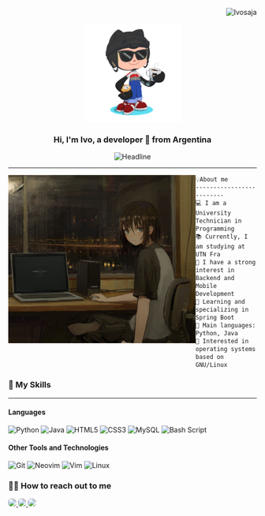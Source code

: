 
<p align="right"> <img src="https://komarev.com/ghpvc/?username=Ivosaja&label=Profile%20views&color=0e75b6&style=flat" alt="Ivosaja"/></p>

<div align=center>
        <img src="https://raw.githubusercontent.com/AhmedFathyDev/AhmedFathyDev/main/GitHub.png" alt="GitHub Octocat Drinking a Cup of Coffee" height="200">
</div>

<div align=center>

### Hi, I'm Ivo, a developer 🚀 from Argentina

</div>

<div align=center>
    <img src="https://readme-typing-svg.herokuapp.com?color=%3349ff&size=22&center=true&vCenter=true&width=600&height=50&lines=Programming+Student;Back-End+Developer;Problem+Solver;Freelancer;Open-Source+Enthusiast" alt="Headline"/>
</div>

---

<!--
<h2 align=center> Hi, I'm Ivo, a developer 🚀 from Argentina </h2>
-->

<!--
<img align="right" alt="Coding" width="250" src="https://i.pinimg.com/originals/81/17/8b/81178b47a8598f0c81c4799f2cdd4057.gif"/>
-->

<!--
<div>

### 💡About me

- 💻 I am a University Technician in Programming  
- 📚 Currently, I am studying at UTN Fra
- 📝 I have a strong interest in Backend and Mobile Development
- 🌱 Learning and specializing in Spring Boot
- 🌟 Main languages: Python, Java
- 🚩 Interested in operating systems based on GNU/Linux (Arch, Ubuntu, etc)

</div>
-->
<img align="left" src="https://github.com/I-am-vishalmaurya/I-am-vishalmaurya/blob/main/cropped_image.png" alt="Unfortunately I didn't find the author of the pic, feel to open a pull request if found" width="380" height=auto/>

<!--
<img align=left width="45%" height="auto" src="https://i.imgur.com/iXuL1HG.png" height="175px"/>
-->
```
💡About me
-------------------------
💻 I am a University Technician in Programming  
📚 Currently, I am studying at UTN Fra
📝 I have a strong interest in Backend and Mobile Development
🌱 Learning and specializing in Spring Boot
🌟 Main languages: Python, Java
🚩 Interested in operating systems based on GNU/Linux
```


<!--
### 💡About me

I'm a University Technician in Programming and a tech passionate developer who loves bringing ideas to life with code. I’m always exploring new technologies, building cool projects, and solving challenging problems. Currently specializing in Java Backend with Spring Boot
-->

### 🧠 My Skills
---
<h4>Languages</h4>

![Python](https://img.shields.io/badge/python-3670A0?style=for-the-badge&logo=python&logoColor=ffdd54)
![Java](https://img.shields.io/badge/java-%23ED8B00.svg?style=for-the-badge&logo=openjdk&logoColor=white)
![HTML5](https://img.shields.io/badge/html5-%23E34F26.svg?style=for-the-badge&logo=html5&logoColor=white)
![CSS3](https://img.shields.io/badge/css3-%231572B6.svg?style=for-the-badge&logo=css3&logoColor=white)
![MySQL](https://img.shields.io/badge/mysql-4479A1.svg?style=for-the-badge&logo=mysql&logoColor=white)
![Bash Script](https://img.shields.io/badge/bash_script-%23121011.svg?style=for-the-badge&logo=gnu-bash&logoColor=white)

<h4>Other Tools and Technologies</h4>

![Git](https://img.shields.io/badge/git-%23F05033.svg?style=for-the-badge&logo=git&logoColor=white)
![Neovim](https://img.shields.io/badge/NeoVim-%2357A143.svg?&style=for-the-badge&logo=neovim&logoColor=white)
![Vim](https://img.shields.io/badge/VIM-%2311AB00.svg?style=for-the-badge&logo=vim&logoColor=white)
![Linux](https://img.shields.io/badge/Linux-FCC624?style=for-the-badge&logo=linux&logoColor=black)


### 🙋‍♂️ How to reach out to me 
<!--
<p>If you have any questions, suggestions, or just want to connect, feel free to reach out. I'm always open to new ideas and collaborations! Don't hesitate to send me a message, and I'll be happy to assist or chat about interesting projects. Feel free to get in touch! 😊</p>
-->
<div id="contacts">
    <a href= "https://www.linkedin.com/in/ivo-saja/" target="_blank">
        <img src="https://img.shields.io/badge/LinkedIn-blue?style=for-the-badge&logo=linkedin&logoColor=white"  style="border-radius: 5.5px;"/>
    </a>
    <a href= "mailto:ivoliobel@gmail.com" target="_blank">
        <img src="https://img.shields.io/badge/Gmail-D14836?style=for-the-badge&logo=gmail&logoColor=white" style="border-radius: 5.5px;"/>
    </a>
    <a href= "https://www.instagram.com/ivo_saja" target="_blank">
        <img src="https://img.shields.io/badge/Instagram-%23E4405F.svg?style=for-the-badge&logo=Instagram&logoColor=white" style="border-radius: 5.5px;"/>
    </a>
</div>
